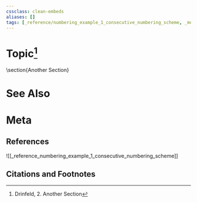 ```yaml
---
cssclass: clean-embeds
aliases: []
tags: [_reference/numbering_example_1_consecutive_numbering_scheme, _meta/literature_note]
---
```

# Topic[^1]
\section{Another Section}

# See Also

# Meta
## References
![[_reference_numbering_example_1_consecutive_numbering_scheme]]


## Citations and Footnotes
[^1]: Drinfeld, 2. Another Section